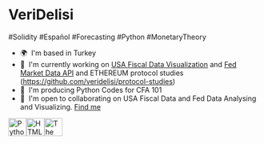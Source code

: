 VeriDelisi
===========================

#Solidity #Español #Forecasting #Python #MonetaryTheory

*   🌍  I'm based in Turkey
*   🚀  I'm currently working on [USA Fiscal Data Visualization](http://https://github.com/veridelisi/U.S.-Treasury-Fiscal-Data) and [Fed Market Data API](https://github.com/veridelisi/FedMarketDataAPI/tree/main) and ETHEREUM protocol studies (https://github.com/veridelisi/protocol-studies)
*   🕺  I'm producing Python Codes for CFA 101
*   🤝  I'm open to collaborating on USA Fiscal Data and Fed Data Analysing and Visualizing. [Find me](https://veridelisi.substack.com/)
<p align="left">
<a href="https://www.python.org/" target="_blank" rel="noreferrer"><img src="https://raw.githubusercontent.com/danielcranney/readme-generator/main/public/icons/skills/python-colored.svg" width="36" height="36" alt="Python" /></a><a href="https://developer.mozilla.org/en-US/docs/Glossary/HTML5" target="_blank" rel="noreferrer"><img src="https://raw.githubusercontent.com/danielcranney/readme-generator/main/public/icons/skills/html5-colored.svg" width="36" height="36" alt="HTML5" /></a><a href="https://thegraph.com/en/" target="_blank" rel="noreferrer"><img src="https://raw.githubusercontent.com/danielcranney/readme-generator/main/public/icons/skills/the-graph-colored.svg" width="36" height="36" alt="The Graph" /></a>
                    </p>

                   
